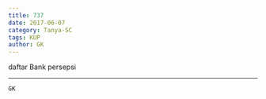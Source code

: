 ```yaml
---
title: 737
date: 2017-06-07
category: Tanya-SC
tags: KUP
author: GK
---
```


daftar Bank persepsi

---



`GK`
